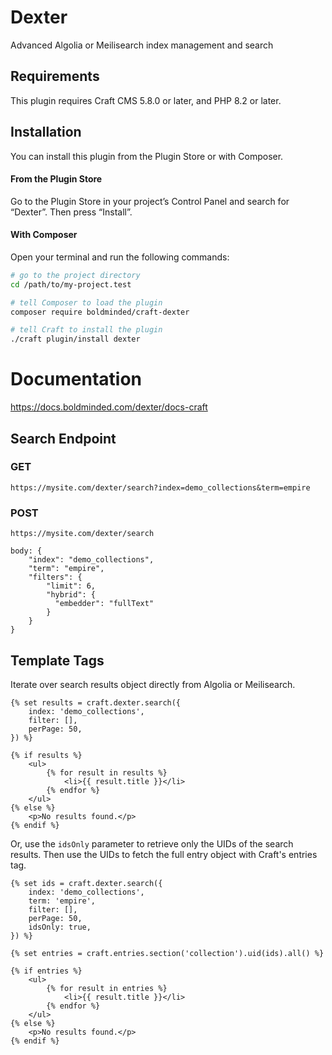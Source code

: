 # Dexter

Advanced Algolia or Meilisearch index management and search

## Requirements

This plugin requires Craft CMS 5.8.0 or later, and PHP 8.2 or later.

## Installation

You can install this plugin from the Plugin Store or with Composer.

#### From the Plugin Store

Go to the Plugin Store in your project’s Control Panel and search for “Dexter”. Then press “Install”.

#### With Composer

Open your terminal and run the following commands:

```bash
# go to the project directory
cd /path/to/my-project.test

# tell Composer to load the plugin
composer require boldminded/craft-dexter

# tell Craft to install the plugin
./craft plugin/install dexter
```

# Documentation

https://docs.boldminded.com/dexter/docs-craft

## Search Endpoint

### GET
```
https://mysite.com/dexter/search?index=demo_collections&term=empire
```

### POST
```
https://mysite.com/dexter/search

body: {
    "index": "demo_collections",
    "term": "empire",
    "filters": {
        "limit": 6,
        "hybrid": {
          "embedder": "fullText"
        }
    }
}
```

## Template Tags

Iterate over search results object directly from Algolia or Meilisearch.

```twig
{% set results = craft.dexter.search({
    index: 'demo_collections',
    filter: [],
    perPage: 50,
}) %}

{% if results %}
    <ul>
        {% for result in results %}
            <li>{{ result.title }}</li>
        {% endfor %}
    </ul>
{% else %}
    <p>No results found.</p>
{% endif %}
```

Or, use the `idsOnly` parameter to retrieve only the UIDs of the search results. Then use the UIDs to fetch
the full entry object with Craft's entries tag.

```twig
{% set ids = craft.dexter.search({
    index: 'demo_collections',
    term: 'empire',
    filter: [],
    perPage: 50,
    idsOnly: true,
}) %}

{% set entries = craft.entries.section('collection').uid(ids).all() %}

{% if entries %}
    <ul>
        {% for result in entries %}
            <li>{{ result.title }}</li>
        {% endfor %}
    </ul>
{% else %}
    <p>No results found.</p>
{% endif %}
```

